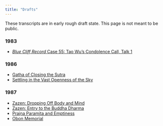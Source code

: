 ```yaml
---
title: "Drafts"
---
```


These transcripts are in early rough draft state. This page is not meant to be public.

### 1983

- [*Blue Cliff Record* Case 55: Tao Wu’s Condolence Call, Talk 1](1984-02-18-Blue-Cliff-Record-Case-55-Talk-1)

### 1986

- [Gatha of Closing the Sutra](1986-07-26-Gatha-of-Closing-the-Sutra)
- [Settling in the Vast Openness of the Sky](1986-08-02-Settling-in-the-Vast-Openness-of-the-Sky)

### 1987

- [Zazen: Dropping Off Body and Mind](1987-01-24-Zazen-Dropping-Off-Body-and-Mind)
- [Zazen: Entry to the Buddha Dharma](1987-03-07-Bendowa-Zazen-Entry-to-the-Buddha-Dharma)
- [Prajna Paramita and Emptiness](1987-05-02-Prajna-Paramita-and-Emptiness)
- [Obon Memorial](1987-07-15-Obon-Memorial)

<a name="end">
